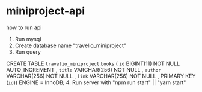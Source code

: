 # miniproject-api

how to run api
1. Run mysql 
2. Create database name "travelio_miniproject"
3. Run query

CREATE TABLE `travelio_miniproject`.`books` ( `id` BIGINT(11) NOT NULL AUTO_INCREMENT ,
`title` VARCHAR(256) NOT NULL ,
`author` VARCHAR(256) NOT NULL ,
`link` VARCHAR(256) NOT NULL ,
PRIMARY KEY (`id`)) ENGINE = InnoDB;
4. Run server with "npm run start" || "yarn start"
